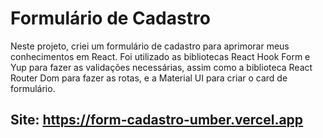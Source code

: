 # Formulário de Cadastro

Neste projeto, criei um formulário de cadastro para aprimorar meus conhecimentos
em React. Foi utilizado as bibliotecas React Hook Form e Yup para fazer as validações necessárias,
assim como a biblioteca React Router Dom para fazer as rotas, e a Material UI para criar o card de 
formulário.

## Site: https://form-cadastro-umber.vercel.app
